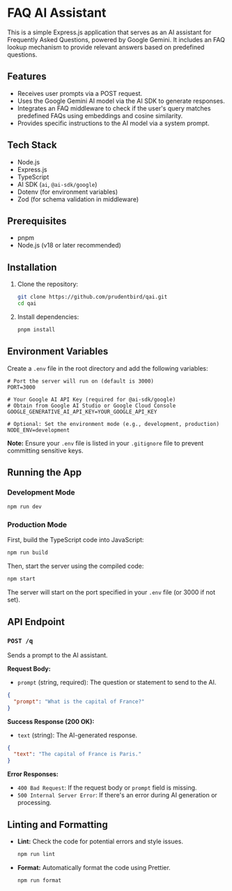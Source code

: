 # FAQ AI Assistant

This is a simple Express.js application that serves as an AI assistant for Frequently Asked Questions, powered by Google Gemini. It includes an FAQ lookup mechanism to provide relevant answers based on predefined questions.

## Features

- Receives user prompts via a POST request.
- Uses the Google Gemini AI model via the AI SDK to generate responses.
- Integrates an FAQ middleware to check if the user's query matches predefined FAQs using embeddings and cosine similarity.
- Provides specific instructions to the AI model via a system prompt.

## Tech Stack

- Node.js
- Express.js
- TypeScript
- AI SDK (`ai`, `@ai-sdk/google`)
- Dotenv (for environment variables)
- Zod (for schema validation in middleware)

## Prerequisites

- pnpm
- Node.js (v18 or later recommended)

## Installation

1.  Clone the repository:
    ```bash
    git clone https://github.com/prudentbird/qai.git
    cd qai
    ```
2.  Install dependencies:
    ```bash
    pnpm install
    ```

## Environment Variables

Create a `.env` file in the root directory and add the following variables:

```env
# Port the server will run on (default is 3000)
PORT=3000

# Your Google AI API Key (required for @ai-sdk/google)
# Obtain from Google AI Studio or Google Cloud Console
GOOGLE_GENERATIVE_AI_API_KEY=YOUR_GOOGLE_API_KEY

# Optional: Set the environment mode (e.g., development, production)
NODE_ENV=development
```

**Note:** Ensure your `.env` file is listed in your `.gitignore` file to prevent committing sensitive keys.

## Running the App

### Development Mode

```bash
npm run dev
```

### Production Mode

First, build the TypeScript code into JavaScript:

```bash
npm run build
```

Then, start the server using the compiled code:

```bash
npm start
```

The server will start on the port specified in your `.env` file (or 3000 if not set).

## API Endpoint

### `POST /q`

Sends a prompt to the AI assistant.

**Request Body:**

- `prompt` (string, required): The question or statement to send to the AI.

```json
{
  "prompt": "What is the capital of France?"
}
```

**Success Response (200 OK):**

- `text` (string): The AI-generated response.

```json
{
  "text": "The capital of France is Paris."
}
```

**Error Responses:**

- `400 Bad Request`: If the request body or `prompt` field is missing.
- `500 Internal Server Error`: If there's an error during AI generation or processing.

## Linting and Formatting

- **Lint:** Check the code for potential errors and style issues.
  ```bash
  npm run lint
  ```
- **Format:** Automatically format the code using Prettier.
  ```bash
  npm run format
  ```
